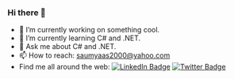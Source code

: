 ### Hi there 👋


- 🔭 I’m currently working on something cool.
- 🌱 I’m currently learning C# and .NET.
- 💬 Ask me about C# and .NET.
- 📫 How to reach: saumyaas2000@yahoo.com
- Find me all around the web: [![LinkedIn Badge](https://img.shields.io/badge/LinkedIn-Profile-informational?style=flat&logo=linkedin&logoColor=white&color=0D76A8)](https://www.linkedin.com/in/saumya-venkata-c-381320230/)  [![Twitter Badge](https://img.shields.io/badge/Twitter-Profile-informational?style=flat&logo=twitter&logoColor=white&color=1CA2F1)](https://twitter.com/thecurlytwirler)


